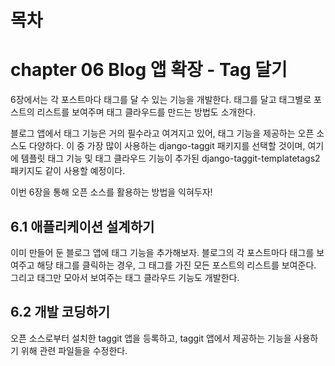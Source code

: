 # 목차

# chapter 06 Blog 앱 확장 - Tag 달기
6장에서는 각 포스트마다 태그를 달 수 있는 기능을 개발한다. 태그를 달고 태그별로 포스트의 리스트를 보여주며 태그 클라우드를 만드는 방법도 소개한다.

블로그 앱에서 태그 기능은 거의 필수라고 여겨지고 있어, 태그 기능을 제공하는 오픈 소스도 다양하다. 이 중 가장 많이 사용하는 django-taggit 패키지를 선택할 것이며, 여기에 템플릿 태그 기능 및 태그 클라우드 기능이 추가된 django-taggit-templatetags2 패키지도 같이 사용할 예정이다.

이번 6장을 통해 오픈 소스를 활용하는 방법을 익혀두자!

## 6.1 애플리케이션 설계하기
이미 만들어 둔 블로그 앱에 태그 기능을 추가해보자. 블로그의 각 포스트마다 태그를 보여주고 해당 태그를 클릭하는 경우, 그 태그를 가진 모든 포스트의 리스트를 보여준다. 그리고 태그만 모아서 보여주는 태그 클라우드 기능도 개발한다.

## 6.2 개발 코딩하기
오픈 소스로부터 설치한 taggit 앱을 등록하고, taggit 앱에서 제공하는 기능을 사용하기 위해 관련 파일들을 수정한다.


























